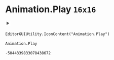 # Animation.Play `16x16`
<img src="/img/Animation.Play.png" width=16 height=16>

``` CSharp
EditorGUIUtility.IconContent("Animation.Play")
```
```
Animation.Play
```
```
-5044339833078438672
```
